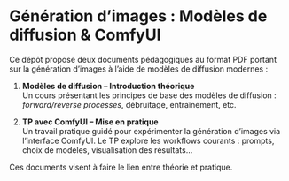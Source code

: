 # Génération d’images : Modèles de diffusion & ComfyUI

Ce dépôt propose deux documents pédagogiques au format PDF portant sur la génération d’images à l’aide de modèles de diffusion modernes :

1. **Modèles de diffusion – Introduction théorique**  
   Un cours présentant les principes de base des modèles de diffusion : *forward/reverse processes*, débruitage, entraînement, etc.

2. **TP avec ComfyUI – Mise en pratique**  
   Un travail pratique guidé pour expérimenter la génération d’images via l’interface ComfyUI. Le TP explore les workflows courants : prompts, choix de modèles, visualisation des résultats...

Ces documents visent à faire le lien entre théorie et pratique.
